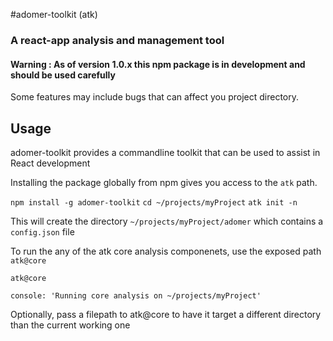 #adomer-toolkit (atk)
### A react-app analysis and management tool

#### Warning : As of version 1.0.x this npm package is in development and should be used carefully
Some features may include bugs that can affect you project directory.

## Usage

adomer-toolkit provides a commandline toolkit that can be used to assist in React development

Installing the package globally from npm gives you access to the
`atk` path.

`npm install -g adomer-toolkit`
`cd ~/projects/myProject`
`atk init -n`

This will create the directory `~/projects/myProject/adomer` which contains a `config.json` file

To run the any of the atk core analysis componenets, use the exposed path `atk@core`

`atk@core` 

`console: 'Running core analysis on ~/projects/myProject'`

Optionally, pass a filepath to atk@core to have it target a different directory than
the current working one



